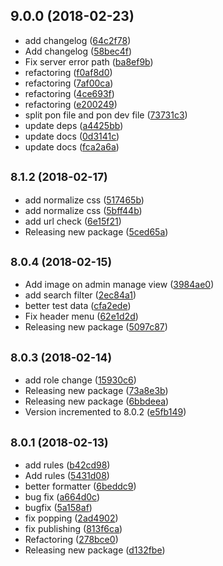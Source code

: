 <a name="9.0.0"></a>
## 9.0.0 (2018-02-23)

* add changelog ([64c2f78](https://github.com/the-labo/the-demo-site/commit/64c2f78))
* Add changelog ([58bec4f](https://github.com/the-labo/the-demo-site/commit/58bec4f))
* Fix server error path ([ba8ef9b](https://github.com/the-labo/the-demo-site/commit/ba8ef9b))
* refactoring ([f0af8d0](https://github.com/the-labo/the-demo-site/commit/f0af8d0))
* refactoring ([7af00ca](https://github.com/the-labo/the-demo-site/commit/7af00ca))
* refactoring ([4ce693f](https://github.com/the-labo/the-demo-site/commit/4ce693f))
* refactoring ([e200249](https://github.com/the-labo/the-demo-site/commit/e200249))
* split pon file and pon dev file ([73731c3](https://github.com/the-labo/the-demo-site/commit/73731c3))
* update deps ([a4425bb](https://github.com/the-labo/the-demo-site/commit/a4425bb))
* update docs ([0d3141c](https://github.com/the-labo/the-demo-site/commit/0d3141c))
* update docs ([fca2a6a](https://github.com/the-labo/the-demo-site/commit/fca2a6a))



<a name="8.1.2"></a>
## <small>8.1.2 (2018-02-17)</small>

* add normalize css ([517465b](https://github.com/the-labo/the-demo-site/commit/517465b))
* add normalize css ([5bff44b](https://github.com/the-labo/the-demo-site/commit/5bff44b))
* add url check ([6e15f21](https://github.com/the-labo/the-demo-site/commit/6e15f21))
* Releasing new package ([5ced65a](https://github.com/the-labo/the-demo-site/commit/5ced65a))



<a name="8.0.4"></a>
## <small>8.0.4 (2018-02-15)</small>

* Add image on admin manage view ([3984ae0](https://github.com/the-labo/the-demo-site/commit/3984ae0))
* add search filter ([2ec84a1](https://github.com/the-labo/the-demo-site/commit/2ec84a1))
* better test data ([cfa2ede](https://github.com/the-labo/the-demo-site/commit/cfa2ede))
* Fix header menu ([62e1d2d](https://github.com/the-labo/the-demo-site/commit/62e1d2d))
* Releasing new package ([5097c87](https://github.com/the-labo/the-demo-site/commit/5097c87))



<a name="8.0.3"></a>
## <small>8.0.3 (2018-02-14)</small>

* add role change ([15930c6](https://github.com/the-labo/the-demo-site/commit/15930c6))
* Releasing new package ([73a8e3b](https://github.com/the-labo/the-demo-site/commit/73a8e3b))
* Releasing new package ([6bbdeea](https://github.com/the-labo/the-demo-site/commit/6bbdeea))
* Version incremented to 8.0.2 ([e5fb149](https://github.com/the-labo/the-demo-site/commit/e5fb149))



<a name="8.0.1"></a>
## <small>8.0.1 (2018-02-13)</small>

* add rules ([b42cd98](https://github.com/the-labo/the-demo-site/commit/b42cd98))
* Add rules ([5431d08](https://github.com/the-labo/the-demo-site/commit/5431d08))
* better formatter ([6beddc9](https://github.com/the-labo/the-demo-site/commit/6beddc9))
* bug fix ([a664d0c](https://github.com/the-labo/the-demo-site/commit/a664d0c))
* bugfix ([5a158af](https://github.com/the-labo/the-demo-site/commit/5a158af))
* fix popping ([2ad4902](https://github.com/the-labo/the-demo-site/commit/2ad4902))
* fix publishing ([813f6ca](https://github.com/the-labo/the-demo-site/commit/813f6ca))
* Refactoring ([278bce0](https://github.com/the-labo/the-demo-site/commit/278bce0))
* Releasing new package ([d132fbe](https://github.com/the-labo/the-demo-site/commit/d132fbe))



